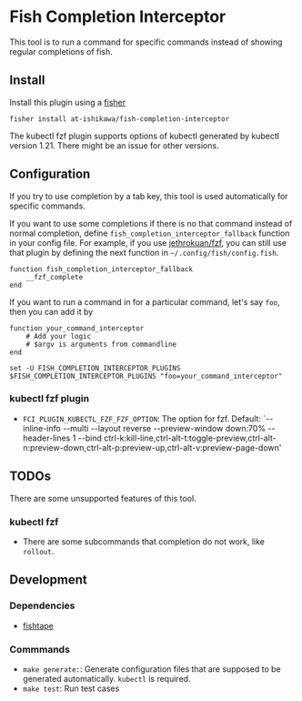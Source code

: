 Fish Completion Interceptor
===

This tool is to run a command for specific commands instead of showing regular completions of fish.


Install
---

Install this plugin using a [fisher](https://github.com/jorgebucaran/fisher)
```
fisher install at-ishikawa/fish-completion-interceptor
```

The kubectl fzf plugin supports options of kubectl generated by kubectl version 1.21.
There might be an issue for other versions.

Configuration
---
If you try to use completion by a tab key, this tool is used automatically for specific commands.

If you want to use some completions if there is no that command instead of normal completion, define `fish_completion_interceptor_fallback` function in your config file.
For example, if you use [jethrokuan/fzf](https://github.com/jethrokuan/fzf), you can still use that plugin by defining the next function in `~/.config/fish/config.fish`.

```fish
function fish_completion_interceptor_fallback
    __fzf_complete
end
```

If you want to run a command in for a particular command, let's say `foo`, then you can add it by

```fish
function your_command_interceptor
    # Add your logic
    # $argv is arguments from commandline
end

set -U FISH_COMPLETION_INTERCEPTOR_PLUGINS $FISH_COMPLETION_INTERCEPTOR_PLUGINS "foo=your_command_interceptor"
```

### kubectl fzf plugin

* `FCI_PLUGIN_KUBECTL_FZF_FZF_OPTION`: The option for fzf. Default: `--inline-info --multi --layout reverse --preview-window down:70% --header-lines 1 --bind ctrl-k:kill-line,ctrl-alt-t:toggle-preview,ctrl-alt-n:preview-down,ctrl-alt-p:preview-up,ctrl-alt-v:preview-page-down'


TODOs
---
There are some unsupported features of this tool.

### kubectl fzf
- There are some subcommands that completion do not work, like `rollout`.


Development
----

### Dependencies
* [fishtape](https://github.com/jorgebucaran/fishtape)

### Commmands

* `make generate:`: Generate configuration files that are supposed to be generated automatically. `kubectl` is required.
* `make test`: Run test cases

